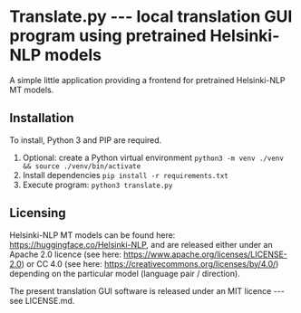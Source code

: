 # Translate.py --- local translation GUI program using pretrained Helsinki-NLP models
A simple little application providing a frontend for pretrained Helsinki-NLP MT models.

## Installation
To install, Python 3 and PIP are required.

1. Optional: create a Python virtual environment
   `python3 -m venv ./venv && source ./venv/bin/activate`
2. Install dependencies `pip install -r requirements.txt`
3. Execute program: `python3 translate.py`

## Licensing 
Helsinki-NLP MT models can be found here: https://huggingface.co/Helsinki-NLP, and are released either under an Apache 2.0 licence (see here: https://www.apache.org/licenses/LICENSE-2.0) or CC 4.0 (see here: https://creativecommons.org/licenses/by/4.0/) depending on the particular model (language pair / direction). 

The present translation GUI software is released under an MIT licence --- see LICENSE.md.
